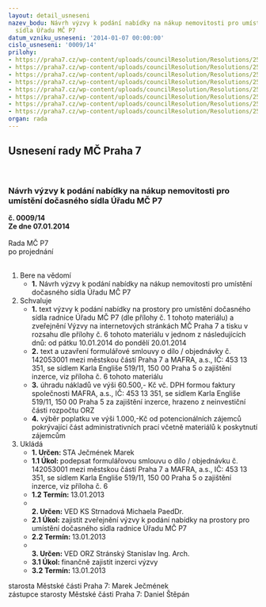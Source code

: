 ```yaml
---
layout: detail_usneseni
nazev_bodu: Návrh výzvy k podání nabídky na nákup nemovitosti pro umístění dočasného
  sídla Úřadu MČ P7
datum_vzniku_usneseni: '2014-01-07 00:00:00'
cislo_usneseni: '0009/14'
prilohy:
- https://praha7.cz/wp-content/uploads/councilResolution/Resolutions/25372/1-14-vyzva_2_upr_-_oprava_def.doc
- https://praha7.cz/wp-content/uploads/councilResolution/Resolutions/25372/1-14-p%c5%99%c3%adloha_%c4%8d__1_po%c5%beadavky_na_parametry_budovy.docx
- https://praha7.cz/wp-content/uploads/councilResolution/Resolutions/25372/1-14-p%c5%99%c3%adloha_%c4%8d__2_technick%c3%bd_standard.xls
- https://praha7.cz/wp-content/uploads/councilResolution/Resolutions/25372/1-14-p%c5%99%c3%adloha_%c4%8d__3_stavebn%c3%ad_program.doc
- https://praha7.cz/wp-content/uploads/councilResolution/Resolutions/25372/1-14-p%c5%99%c3%adloha_%c4%8d__4_p%c5%99edpokl%c3%a1dan%c3%a9_provozn%c3%ad_n%c3%a1klady.doc
- https://praha7.cz/wp-content/uploads/councilResolution/Resolutions/25372/1-14-objedn%c3%a1vka_mafra_2014.xls
- https://praha7.cz/wp-content/uploads/councilResolution/Resolutions/25372/1-14-or_mafra.pdf
- https://praha7.cz/wp-content/uploads/councilResolution/Resolutions/25372/1-14-dph_mafra.pdf
organ: rada
---
```

<div id="ucUsn_pList" class="usn">
	<span><h2>Usnesení rady MČ Praha 7 </h2>
<br></span><div class="standBody">
<span><h3>Návrh výzvy k podání nabídky na nákup nemovitosti pro umístění dočasného sídla Úřadu MČ P7</h3></span><div class="center">
		<strong>č. 0009/14</strong><br>
	</div>
<div class="center">
		<strong>Ze dne 07.01.2014</strong><br><br>
	</div>Rada MČ P7<br> po projednání<br><br><ol>
<li>Bere na vědomí<ul><li>
<strong>1.</strong> Návrh výzvy k podání nabídky na nákup nemovitosti pro umístění dočasného sídla Úřadu MČ P7</li></ul>
</li>
<li>Schvaluje<ul>
<li>
<strong>1.</strong> text výzvy  k podání nabídky na prostory pro umístění dočasného sídla radnice Úřadu MČ P7 (dle přílohy č. 1 tohoto materiálu) a zveřejnění Výzvy na internetových stránkách MČ Praha 7 a tisku v rozsahu dle přílohy č. 6 tohoto materiálu v jednom z následujících dnů: od pátku 10.01.2014 do pondělí 20.01.2014</li>
<li>
<strong>2.</strong> text a uzavření formulářové smlouvy o dílo / objednávky č. 142053001 mezi městskou částí Praha 7 a MAFRA, a.s., IČ: 453 13 351, se sídlem Karla Engliše 519/11, 150 00  Praha 5 o zajištění inzerce, viz příloha č. 6 tohoto materiálu </li>
<li>
<strong>3.</strong> úhradu nákladů ve výši 60.500,- Kč vč. DPH formou faktury společnosti MAFRA, a.s., IČ: 453 13 351, se sídlem Karla Engliše 519/11, 150 00  Praha 5 za zajištění inzerce, hrazeno z neinvestiční části rozpočtu ORZ</li>
<li>
<strong>4.</strong> výběr poplatku ve výši 1.000,-Kč od potencionálních zájemců pokrývající část administrativních prací včetně materiálů k poskytnutí zájemcům</li>
</ul>
</li>
<li>Ukládá<ul>
<li>
<strong>1. Určen: </strong>STA Ječmének Marek</li>
<li>
<strong>1.1 Úkol: </strong>podepsat formulářovou smlouvu o dílo / objednávku č. 142053001 mezi městskou částí Praha 7 a MAFRA, a.s., IČ: 453 13 351, se sídlem Karla Engliše 519/11, 150 00  Praha 5 o zajištění inzerce, viz příloha č. 6</li>
<li>
<strong>1.2 Termín: </strong>13.01.2013</li>
<li>
<strong><br>2. Určen: </strong>VED KS Strnadová Michaela PaedDr.</li>
<li>
<strong>2.1 Úkol: </strong>zajistit zveřejnění výzvy k podání nabídky na prostory pro umístění dočasného sídla radnice Úřadu MČ P7</li>
<li>
<strong>2.2 Termín: </strong>13.01.2013</li>
<li>
<strong><br>3. Určen: </strong>VED ORZ  Stránský  Stanislav Ing. Arch.</li>
<li>
<strong>3.1 Úkol: </strong>finančně zajistit inzerci výzvy</li>
<li>
<strong>3.2 Termín: </strong>13.01.2013</li>
</ul>
</li>
</ol>starosta Městské části Praha 7: Marek Ječmének<br>zástupce starosty Městské části Praha 7: Daniel Štěpán 
</div>
</div>